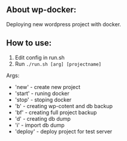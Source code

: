 ## About wp-docker:

Deploying new wordpress project with docker.

## How to use:
1. Edit config in run.sh
2. Run `./run.sh [arg] [projectname]`

Args:
- 'new' - create new project
- 'start' - runing docker
- 'stop' - stoping docker
- 'b' - creating wp-cotent and db backup
- 'bf' - creating full project backup
- 'd' - creating db dump
- 'i' - import db dump
- 'deploy' - deploy project for test server

